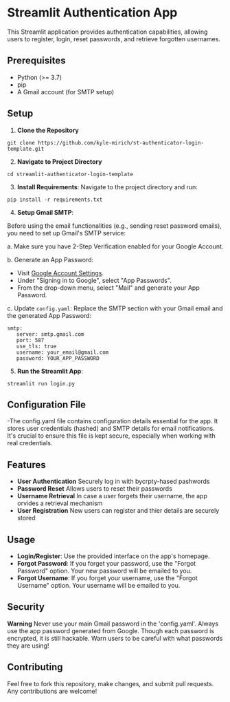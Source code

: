 # Streamlit Authentication App

This Streamlit application provides authentication capabilities, allowing users to register, login, reset passwords, and retrieve forgotten usernames.

## Prerequisites
- Python (>= 3.7)
- pip
- A Gmail account (for SMTP setup)

## Setup

1. **Clone the Repository**


`
git clone https://github.com/kyle-mirich/st-authenticator-login-template.git
`


2. **Navigate to Project Directory**

`
cd streamlit-authenticator-login-template
`



3. **Install Requirements**:
Navigate to the project directory and run:

`
pip install -r requirements.txt
`


4. **Setup Gmail SMTP**:

Before using the email functionalities (e.g., sending reset password emails), you need to set up Gmail's SMTP service:

a. Make sure you have 2-Step Verification enabled for your Google Account.

b. Generate an App Password:
   - Visit [Google Account Settings](https://myaccount.google.com/security).
   - Under "Signing in to Google", select "App Passwords".
   - From the drop-down menu, select "Mail" and generate your App Password.

c. Update `config.yaml`:
   Replace the SMTP section with your Gmail email and the generated App Password:
   ```
   smtp:
      server: smtp.gmail.com
      port: 587
      use_tls: true
      username: your_email@gmail.com
      password: YOUR_APP_PASSWORD
   ```

5. **Run the Streamlit App**:


 `
 streamlit run login.py
 `


## Configuration File

-The config.yaml file contains configuration details essential for the app. It stores user credentials (hashed) and SMTP details for email notifications. It's crucial to ensure this file is kept secure, especially when working with real credentials.
## Features
- **User Authentication** Securely log in with bycrpty-hased pashwords
- **Password Reset** Allows users to reset their passwords
- **Username Retrieval** In case a user forgets their username, the app orvides a retrieval mechanism
- **User Registration** New users can register and thier details are securely stored
## Usage

- **Login/Register**: Use the provided interface on the app's homepage.
- **Forgot Password**: If you forget your password, use the "Forgot Password" option. Your new password will be emailed to you.
- **Forgot Username**: If you forget your username, use the "Forgot Username" option. Your username will be emailed to you.
## Security

**Warning** Never use your main Gmail password in the 'config.yaml'. Always use the app password generated from Google. Though each password is encrypted, it is still hackable. Warn users to be careful with what passwords they are using!


## Contributing

Feel free to fork this repository, make changes, and submit pull requests. Any contributions are welcome!


